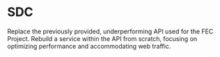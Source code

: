 # SDC

Replace the previously provided, underperforming API used for the FEC Project. Rebuild a service within the API from scratch, focusing on optimizing performance and accommodating web traffic.
